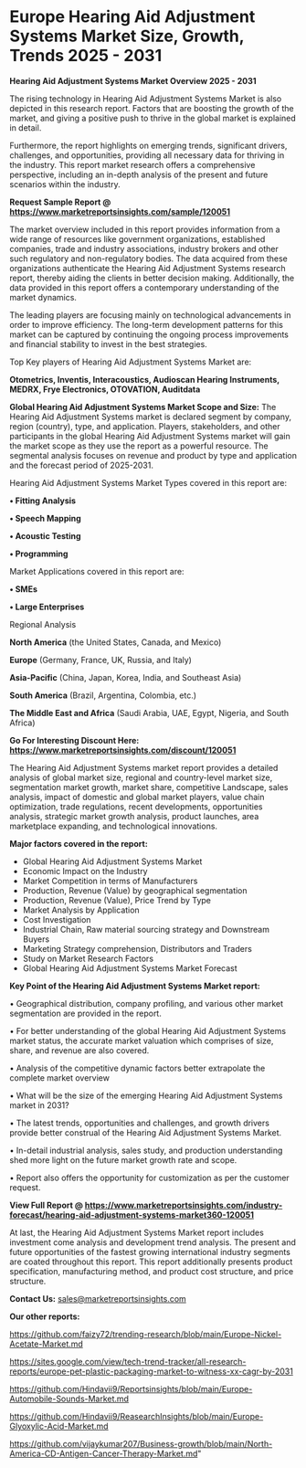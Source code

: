 # Europe Hearing Aid Adjustment Systems Market Size, Growth, Trends 2025 - 2031

<Strong> Hearing Aid Adjustment Systems Market Overview 2025 - 2031</strong>

The rising technology in Hearing Aid Adjustment Systems Market is also depicted in this research report. Factors that are boosting the growth of the market, and giving a positive push to thrive in the global market is explained in detail.

Furthermore, the report highlights on emerging trends, significant drivers, challenges, and opportunities, providing all necessary data for thriving in the industry. This report market research offers a comprehensive perspective, including an in-depth analysis of the present and future scenarios within the industry.

<strong>Request Sample Report @ <a href=https://www.marketreportsinsights.com/sample/120051>https://www.marketreportsinsights.com/sample/120051</a></strong>

The market overview included in this report provides information from a wide range of resources like government organizations, established companies, trade and industry associations, industry brokers and other such regulatory and non-regulatory bodies. The data acquired from these organizations authenticate the Hearing Aid Adjustment Systems research report, thereby aiding the clients in better decision making. Additionally, the data provided in this report offers a contemporary understanding of the market dynamics.

The leading players are focusing mainly on technological advancements in order to improve efficiency. The long-term development patterns for this market can be captured by continuing the ongoing process improvements and financial stability to invest in the best strategies.

Top Key players of Hearing Aid Adjustment Systems Market are:

<strong>Otometrics, Inventis, Interacoustics, Audioscan Hearing Instruments, MEDRX, Frye Electronics, OTOVATION, Auditdata</strong>

<strong><b>Global Hearing Aid Adjustment Systems Market Scope and Size:</b></strong>
The Hearing Aid Adjustment Systems market is declared segment by company, region (country), type, and application. Players, stakeholders, and other participants in the global Hearing Aid Adjustment Systems market will gain the market scope as they use the report as a powerful resource. The segmental analysis focuses on revenue and product by type and application and the forecast period of 2025-2031.

Hearing Aid Adjustment Systems Market Types covered in this report are:

<strong>• Fitting Analysis

• Speech Mapping

• Acoustic Testing

• Programming</strong>

Market Applications covered in this report are:

<strong>• SMEs

• Large Enterprises</strong> 

Regional Analysis

<strong>North America</strong> (the United States, Canada, and Mexico)

<strong>Europe</strong> (Germany, France, UK, Russia, and Italy)

<strong>Asia-Pacific</strong> (China, Japan, Korea, India, and Southeast Asia)

<strong>South America</strong> (Brazil, Argentina, Colombia, etc.)

<strong>The Middle East and Africa</strong> (Saudi Arabia, UAE, Egypt, Nigeria, and South Africa)

<strong>Go For Interesting Discount Here: <a href=https://www.marketreportsinsights.com/discount/120051>https://www.marketreportsinsights.com/discount/120051</a></strong>

The Hearing Aid Adjustment Systems market report provides a detailed analysis of global market size, regional and country-level market size, segmentation market growth, market share, competitive Landscape, sales analysis, impact of domestic and global market players, value chain optimization, trade regulations, recent developments, opportunities analysis, strategic market growth analysis, product launches, area marketplace expanding, and technological innovations.

<strong><b>Major factors covered in the report:</b></strong>
<ul>
  <li>Global Hearing Aid Adjustment Systems Market </li>
  <li>Economic Impact on the Industry</li>
  <li>Market Competition in terms of Manufacturers</li>
  <li>Production, Revenue (Value) by geographical segmentation</li>
  <li>Production, Revenue (Value), Price Trend by Type</li>
  <li>Market Analysis by Application</li>
  <li>Cost Investigation</li>
  <li>Industrial Chain, Raw material sourcing strategy and Downstream Buyers</li>
  <li>Marketing Strategy comprehension, Distributors and Traders</li>
  <li>Study on Market Research Factors</li>
  <li>Global Hearing Aid Adjustment Systems Market Forecast</li>
</ul>

<strong><b>Key Point of the Hearing Aid Adjustment Systems Market report:</b></strong>

• Geographical distribution, company profiling, and various other market segmentation are provided in the report.

• For better understanding of the global Hearing Aid Adjustment Systems market status, the accurate market valuation which comprises of size, share, and revenue are also covered.

• Analysis of the competitive dynamic factors better extrapolate the complete market overview

• What will be the size of the emerging Hearing Aid Adjustment Systems market in 2031?

• The latest trends, opportunities and challenges, and growth drivers provide better construal of the Hearing Aid Adjustment Systems Market.

• In-detail industrial analysis, sales study, and production understanding shed more light on the future market growth rate and scope.

• Report also offers the opportunity for customization as per the customer request.

<strong><b>View Full Report @ <a href=https://www.marketreportsinsights.com/industry-forecast/hearing-aid-adjustment-systems-market360-120051>https://www.marketreportsinsights.com/industry-forecast/hearing-aid-adjustment-systems-market360-120051</a></b></strong>


At last, the Hearing Aid Adjustment Systems Market report includes investment come analysis and development trend analysis. The present and future opportunities of the fastest growing international industry segments are coated throughout this report. This report additionally presents product specification, manufacturing method, and product cost structure, and price structure.

<strong>Contact Us:</strong>
sales@marketreportsinsights.com

<strong>Our other reports:</strong>

<a href=https://github.com/faizy72/trending-research/blob/main/Europe-Nickel-Acetate-Market.md>https://github.com/faizy72/trending-research/blob/main/Europe-Nickel-Acetate-Market.md</a>

<a href=https://sites.google.com/view/tech-trend-tracker/all-research-reports/europe-pet-plastic-packaging-market-to-witness-xx-cagr-by-2031>https://sites.google.com/view/tech-trend-tracker/all-research-reports/europe-pet-plastic-packaging-market-to-witness-xx-cagr-by-2031</a>

<a href=https://github.com/Hindavii9/Reportsinsights/blob/main/Europe-Automobile-Sounds-Market.md>https://github.com/Hindavii9/Reportsinsights/blob/main/Europe-Automobile-Sounds-Market.md</a>

<a href=https://github.com/Hindavii9/ReasearchInsights/blob/main/Europe-Glyoxylic-Acid-Market.md>https://github.com/Hindavii9/ReasearchInsights/blob/main/Europe-Glyoxylic-Acid-Market.md</a>

<a href=https://github.com/vijaykumar207/Business-growth/blob/main/North-America-CD-Antigen-Cancer-Therapy-Market.md>https://github.com/vijaykumar207/Business-growth/blob/main/North-America-CD-Antigen-Cancer-Therapy-Market.md</a>"
